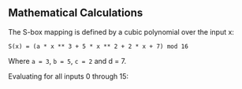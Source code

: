 ## Mathematical Calculations

The S-box mapping is defined by a cubic polynomial over the input x:

`S(x) = (a * x ** 3 + 5 * x ** 2 + 2 * x + 7) mod 16`
 
Where `a = 3`, `b = 5`, `c = 2` and d = 7.

Evaluating for all inputs 0 through 15:

